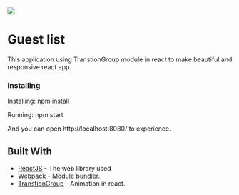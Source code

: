 <img src='http://i.imgur.com/0cJu64Q.png'>

# Guest list

This application using TranstionGroup module in react to make beautiful and responsive react app.

### Installing

Installing:
  npm install

Running:
  npm start

And you can open http://localhost:8080/ to experience.

## Built With

* [ReactJS](https://facebook.github.io/react/) - The web library used
* [Webpack](https://webpack.github.io/) - Module bundler.
* [TranstionGroup](https://developers.giphy.com/) - Animation in react.

